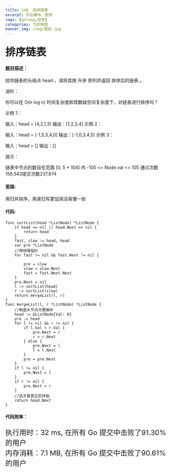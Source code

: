 ```yaml
---
title: 148. 排序链表
excerpt: 所在模块：链表
tags: [golang,链表]
categories: 力扣刷题
banner_img: /img/壁纸.jpg
---
```


### <font size=6px>排序链表</font>

#### 题目描述：

给你链表的头结点 head ，请将其按 升序 排列并返回 排序后的链表 。

进阶：

你可以在 O(n log n) 时间复杂度和常数级空间复杂度下，对链表进行排序吗？


示例 1：


输入：head = [4,2,1,3]
输出：[1,2,3,4]
示例 2：


输入：head = [-1,5,3,4,0]
输出：[-1,0,3,4,5]
示例 3：

输入：head = []
输出：[]


提示：

链表中节点的数目在范围 [0, 5 * 104] 内
-105 <= Node.val <= 105
通过次数159,543提交次数237,674

#### 思路:

用归并排序，用递归写更加简洁易懂一些

#### 代码:

```golang
func sortList(head *ListNode) *ListNode {
	if head == nil || head.Next == nil {
		return head
	}
	fast, slow := head, head
	var pre *ListNode
    //用快慢指针
	for fast != nil && fast.Next != nil {

		pre = slow
		slow = slow.Next
		fast = fast.Next.Next
	}
	pre.Next = nil
	l := sortList(head)
	r := sortList(slow)
	return mergeList(l, r)
}
func mergeList(l, r *ListNode) *ListNode {
    //制造头节点方便操作
	head := &ListNode{Val: 0}
	pre := head
	for l != nil && r != nil {
		if l.Val > r.Val {
			pre.Next = r
			r = r.Next
		} else {
			pre.Next = l
			l = l.Next
		}
		pre = pre.Next
	}
	if l != nil {
		pre.Next = l
	}
	if r != nil {
		pre.Next = r
	}
    //这才是真正的开始
	return head.Next
}
```

#### 代码效率：

<p class="note note-primary"; style="font-size:22px">
   执行用时：32 ms, 在所有 Go 提交中击败了91.30%的用户<br>
   内存消耗：7.1 MB, 在所有 Go 提交中击败了90.61%的用户
</p>

